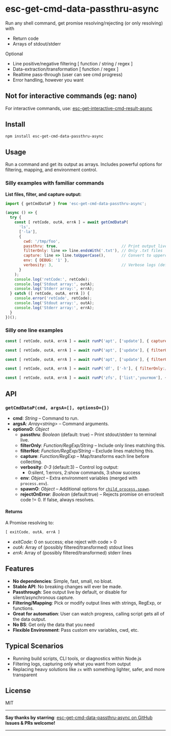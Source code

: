 # esc-get-cmd-data-passthru-async

Run any shell command, get promise resolving/rejecting (or only resolving) with

* Return code
* Arrays of stdout/stderr

Optional
* Line positive/negative filtering [ function / string / regex ]
* Data-extraction/transformation [ function / regex ]
* Realtime pass-through (user can see cmd progress)
* Error handling, however you want

## Not for interactive commands (eg: nano)

For interactive commands, use: [esc-get-interactive-cmd-result-async](https://www.npmjs.com/package/esc-get-interactive-cmd-result-async)

## Install

```sh
npm install esc-get-cmd-data-passthru-async
```

## Usage

Run a command and get its output as arrays. Includes powerful options for filtering, mapping, and environment control.

### Silly examples with familiar commands

**List files, filter, and capture output:**

```js
import { getCmdDataP } from 'esc-get-cmd-data-passthru-async';

(async () => {
  try {
    const [ retCode, outA, errA ] = await getCmdDataP(
      'ls',
      ['-la'],
      {
        cwd: '/tmp/foo',
        passthru: true,                            // Print output live (default: true)
        filterOnly: line => line.endsWith('.txt'), // Only .txt files
        capture: line => line.toUpperCase(),       // Convert to uppercase
        env: { DEBUG: '1' },
        verbosity: 3,                              // Verbose logs (default: 3)
      }
    );
    console.log('retCode:', retCode);
    console.log('Stdout array:', outA);
    console.log('Stderr array:', errA);
  } catch ([ retCode, outA, errA ]) {
    console.error('retCode', retCode);
    console.log('Stdout array:', outA);
    console.log('Stderr array:', errA);
  }
})();
```

### Silly one line examples

```js
const [ retCode, outA, errA ] = await runP('apt', ['update'], { capture:/https?:\/\/[^ ]+/ }); // get only the apt URL's
```

```js
const [ retCode, outA, errA ] = await runP('apt', ['update'], { filterOnly:'Hit', filterNot:'debian.org/' }); // Only get the lines containing Hit, but not the debian.org related lines.
```

```js
const [ retCode, outA, errA ] = await runP('apt', ['update'], { filterOnly:/(E|Err):/ }); // get only the apt URL's
```

```js
const [ retCode, outA, errA ] = await runP('df', ['-h'], { filterOnly:/(^Filesystem | \/$)/ }); // Get the headings and only the root filesystem's stats
```

```js
const [ retCode, outA, errA ] = await runP('zfs', ['list','yourmom'], { filterNot:/^NAME / });
```

## API

### `getCmdDataP(cmd, argsA=[], optionsO={})`

- **cmd**: _String_ – Command to run.
- **argsA**: _Array&lt;string&gt;_ – Command arguments.
- **optionsO**: _Object_
  - **passthru**: _Boolean_ (default: true) – Print stdout/stderr to terminal live.
  - **filterOnly**: _Function/RegExp/String_ – Include only lines matching this.
  - **filterNot**:  _Function/RegExp/String_ – Exclude lines matching this.
  - **capture**:    _Function/RegExp_ – Map/transforms each line before collecting.
  - **verbosity**:  _0-3_ (default:3) – Control log output:
    - 0:silent, 1:errors, 2:show commands, 3:show success
  - **env**:        _Object_ – Extra environment variables (merged with `process.env`).
  - **spawnO**:     _Object_ – Additional options for [`child_process.spawn`](https://nodejs.org/api/child_process.html#child_processspawncommand-args-options).
  - **rejectOnError**: _Boolean_ (default:true) – Rejects promise on error/exit code != 0. If false, always resolves.

#### Returns

A Promise resolving to:

```js
[ exitCode, outA, errA ]
```

- _exitCode_: 0 on success; else reject with code > 0
- _outA_: Array of (possibly filtered/transformed) stdout lines
- _errA_: Array of (possibly filtered/transformed) stderr lines

## Features

- **No dependencies**: Simple, fast, small, no bloat.
- **Stable API**: No breaking changes will ever be made.
- **Passthrough**: See output live by default, or disable for silent/asynchronous capture.
- **Filtering/Mapping**: Pick or modify output lines with strings, RegExp, or functions.
- **Great for automation**: User can watch progress, calling script gets all of the data output.
- **No BS**: Get only the data that you need
- **Flexible Environment**: Pass custom env variables, cwd, etc.

## Typical Scenarios

- Running build scripts, CLI tools, or diagnostics within Node.js
- Filtering logs, capturing only what you want from output
- Replacing heavy solutions like `zx` with something lighter, safer, and more transparent

## License

MIT

---

**Say thanks by starring**: [esc-get-cmd-data-passthru-async on GitHub](https://github.com/softwarecreations/esc-get-cmd-data-passthru-async)  
**Issues & PRs welcome!**

---
